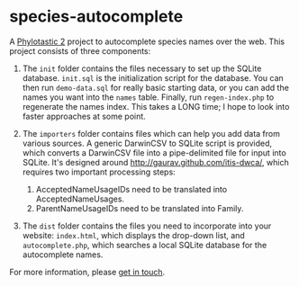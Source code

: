 species-autocomplete
====================

A [Phylotastic 2](http://evoio.org/wiki/Phylotastic) project to autocomplete species names over the web. This
project consists of three components:

1. The `init` folder contains the files necessary to set up the SQLite database.
`init.sql` is the initialization script for the database. You can then run
`demo-data.sql` for really basic starting data, or you can add the names you
want into the `names` table. Finally, run `regen-index.php` to regenerate the
names index. This takes a LONG time; I hope to look into faster approaches at
some point.

2. The `importers` folder contains files which can help you add data from
various sources. A generic DarwinCSV to SQLite script is provided, which
converts a DarwinCSV file into a pipe-delimited file for input into SQLite.
It's designed around http://gaurav.github.com/itis-dwca/, which requires
two important processing steps:

    1. AcceptedNameUsageIDs need to be translated into AcceptedNameUsages.
    2. ParentNameUsageIDs need to be translated into Family.

3. The `dist` folder contains the files you need to incorporate into your
website: `index.html`, which displays the drop-down list, and `autocomplete.php`,
which searches a local SQLite database for the autocomplete names. 

For more information, please [get in touch](http://www.ggvaidya.com/contact-me.html).
